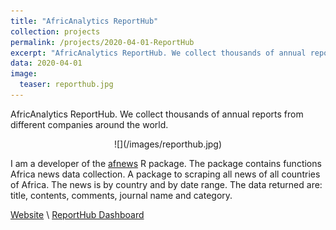```yaml
---
title: "AfricAnalytics ReportHub"
collection: projects
permalink: /projects/2020-04-01-ReportHub
excerpt: "AfricAnalytics ReportHub. We collect thousands of annual reports from different companies around the world"
data: 2020-04-01
image:
  teaser: reporthub.jpg
---
```


AfricAnalytics ReportHub. We collect thousands of annual reports from different companies around the world.

<div align="center">
![](/images/reporthub.jpg)
</div>
  
I am a developer of the [afnews](https://github.com/armelsoubeiga/afnews) R package. The package contains functions Africa news data collection. A package to scraping all news of all countries of Africa. The news is by country and by date range. The data returned are: title, contents, comments, journal name and category. 

[Website](https://analyzer.shinyapps.io/ReportHub) \  [ReportHub Dashboard](https://analyzer.shinyapps.io/ReportHub/)




